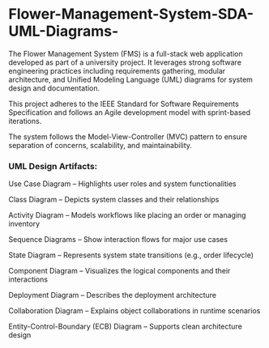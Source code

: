 # Flower-Management-System-SDA-UML-Diagrams-
The Flower Management System (FMS) is a full-stack web application developed as part of a university project. It leverages strong software engineering practices including requirements gathering, modular architecture, and Unified Modeling Language (UML) diagrams for system design and documentation.

This project adheres to the IEEE Standard for Software Requirements Specification and follows an Agile development model with sprint-based iterations.

The system follows the Model-View-Controller (MVC) pattern to ensure separation of concerns, scalability, and maintainability.

### UML Design Artifacts:
Use Case Diagram – Highlights user roles and system functionalities

Class Diagram – Depicts system classes and their relationships

Activity Diagram – Models workflows like placing an order or managing inventory

Sequence Diagrams – Show interaction flows for major use cases

State Diagram – Represents system state transitions (e.g., order lifecycle)

Component Diagram – Visualizes the logical components and their interactions

Deployment Diagram – Describes the deployment architecture

Collaboration Diagram – Explains object collaborations in runtime scenarios

Entity-Control-Boundary (ECB) Diagram – Supports clean architecture design

